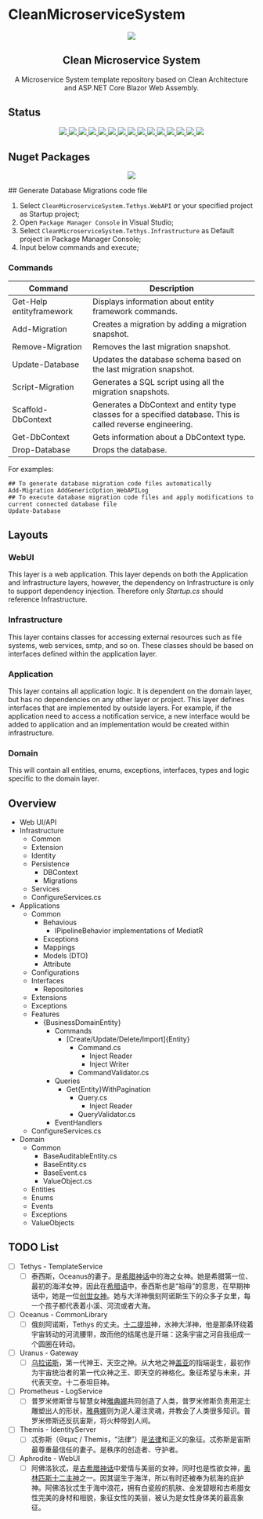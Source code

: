 # CleanMicroserviceSystem

<p align="center">
   <img src="https://raw.github.com/CleanMicroservice/CleanMicroserviceSystem/master/doc/Logo.png" align="center"/>
   <h2 align="center">Clean Microservice System</h2>
   <p align="center">A Microservice System template repository based on Clean Architecture and ASP.NET Core Blazor Web Assembly.</p>
</p>

## Status

<p align="center">
   <a href="https://github.com/CleanMicroservice/CleanMicroserviceSystem/actions/workflows/dotnet.yml">
      <img border="0" src="https://github.com/CleanMicroservice/CleanMicroserviceSystem/workflows/.Net%20Build/badge.svg" />
   </a>
   <a href="https://github.com/CleanMicroservice/CleanMicroserviceSystem/blob/master/LICENSE">
      <img border="0" src="https://img.shields.io/github/license/CleanMicroservice/CleanMicroserviceSystem" />
   </a>
   <a href="https://github.com/CleanMicroservice/CleanMicroserviceSystem/search?l=c%23">
      <img border="0" src="https://img.shields.io/github/languages/top/CleanMicroservice/CleanMicroserviceSystem" />
   </a>
   <a href="https://github.com/CleanMicroservice/CleanMicroserviceSystem">
      <img border="0" src="https://img.shields.io/github/directory-file-count/CleanMicroservice/CleanMicroserviceSystem" />
   </a>
   <a href="https://github.com/CleanMicroservice/CleanMicroserviceSystem/archive/refs/heads/master.zip">
      <img border="0" src="https://img.shields.io/github/repo-size/CleanMicroservice/CleanMicroserviceSystem" />
   </a>
   <a href="https://github.com/CleanMicroservice/CleanMicroserviceSystem/issues?q=is%3Aopen+is%3Aissue">
      <img border="0" src="https://img.shields.io/github/issues/CleanMicroservice/CleanMicroserviceSystem" />
   </a>
   <a href="https://github.com/CleanMicroservice/CleanMicroserviceSystem/network/members">
      <img border="0" src="https://img.shields.io/github/forks/CleanMicroservice/CleanMicroserviceSystem" />
   </a>
   <a href="https://github.com/CleanMicroservice/CleanMicroserviceSystem/stargazers">
      <img border="0" src="https://img.shields.io/github/stars/CleanMicroservice/CleanMicroserviceSystem" />
   </a>
   <a href="https://github.com/CleanMicroservice/CleanMicroserviceSystem/watchers">
      <img border="0" src="https://img.shields.io/github/watchers/CleanMicroservice/CleanMicroserviceSystem" />
   </a>
   <a href="https://github.com/CleanMicroservice/CleanMicroserviceSystem/releases">
      <img border="0" src="https://img.shields.io/github/v/release/CleanMicroservice/CleanMicroserviceSystem?include_prereleases" />
   </a>
   <a href="https://github.com/CleanMicroservice/CleanMicroserviceSystem/releases">
      <img border="0" src="https://img.shields.io/github/release-date-pre/CleanMicroservice/CleanMicroserviceSystem" />
   </a>
   <a href="https://github.com/CleanMicroservice/CleanMicroserviceSystem/archive/refs/heads/master.zip">
      <img border="0" src="https://img.shields.io/github/downloads/CleanMicroservice/CleanMicroserviceSystem/total" />
   </a>
   <a href="https://github.com/CleanMicroservice/CleanMicroserviceSystem/tags">
      <img border="0" src="https://img.shields.io/github/v/tag/CleanMicroservice/CleanMicroserviceSystem" />
   </a>
   <a href="https://github.com/CleanMicroservice/CleanMicroserviceSystem/releases">
      <img border="0" src="https://img.shields.io/github/commits-since/CleanMicroservice/CleanMicroserviceSystem/latest/master?include_prereleases" />
   </a>
   <a href="https://github.com/CleanMicroservice/CleanMicroserviceSystem/commits/master">
      <img border="0" src="https://img.shields.io/github/last-commit/CleanMicroservice/CleanMicroserviceSystem/master" />
   </a>
</p>

## Nuget Packages

<p align="center">
   <a href="https://www.nuget.org/packages/CleanMicroserviceSystem.PlaceHolder/">
      <img border="0" src="https://img.shields.io/nuget/vpre/CleanMicroserviceSystem.PlaceHolder?label=CleanMicroserviceSystem.PlaceHolder&style=flat-square" />
   </a>
</p>
## Generate Database Migrations code file

1. Select `CleanMicroserviceSystem.Tethys.WebAPI` or your specified project as Startup project;
2. Open `Package Manager Console` in Visual Studio;
3. Select `CleanMicroserviceSystem.Tethys.Infrastructure` as Default project in Package Manager Console;
4. Input below commands and execute;

### Commands

| Command                  | Description                                                                                                 |
| ------------------------ | ----------------------------------------------------------------------------------------------------------- |
| Get-Help entityframework | Displays information about entity framework commands.                                                       |
| Add-Migration            | Creates a migration by adding a migration snapshot.                                                         |
| Remove-Migration         | Removes the last migration snapshot.                                                                        |
| Update-Database          | Updates the database schema based on the last migration snapshot.                                           |
| Script-Migration         | Generates a SQL script using all the migration snapshots.                                                   |
| Scaffold-DbContext       | Generates a DbContext and entity type classes for a specified database. This is called reverse engineering. |
| Get-DbContext            | Gets information about a DbContext type.                                                                    |
| Drop-Database            | Drops the database.                                                                                         |

For examples:

```
## To generate database migration code files automatically
Add-Migration AddGenericOption_WebAPILog
## To execute database migration code files and apply modifications to current connected database file
Update-Database
```

## Layouts

### WebUI

This layer is a web application. This layer depends on both the Application and Infrastructure layers, however, the dependency on Infrastructure is only to support dependency injection. Therefore only *Startup.cs* should reference Infrastructure.

### Infrastructure

This layer contains classes for accessing external resources such as file systems, web services, smtp, and so on. These classes should be based on interfaces defined within the application layer.

### Application

This layer contains all application logic. It is dependent on the domain layer, but has no dependencies on any other layer or project. This layer defines interfaces that are implemented by outside layers. For example, if the application need to access a notification service, a new interface would be added to application and an implementation would be created within infrastructure.

### Domain

This will contain all entities, enums, exceptions, interfaces, types and logic specific to the domain layer.

## Overview

- Web UI/API
- Infrastructure
  - Common
  - Extension
  - Identity
  - Persistence
    - DBContext
    - Migrations
  - Services
  - ConfigureServices.cs
- Applications
  - Common
    - Behavious
      - IPipelineBehavior implementations of MediatR
    - Exceptions
    - Mappings
    - Models (DTO)
    - Attribute
  - Configurations
  - Interfaces
    - Repositories
  - Extensions
  - Exceptions
  - Features
    - {BusinessDomainEntity}
      - Commands
        - [Create/Update/Delete/Import]{Entity}
          - Command.cs
            - Inject Reader
            - Inject Writer
          - CommandValidator.cs
      - Queries
        - Get{Entity}WithPagination
          - Query.cs
            - Inject Reader
          - QueryValidator.cs
      - EventHandlers
  - ConfigureServices.cs
- Domain
  - Common
    - BaseAuditableEntity.cs
    - BaseEntity.cs
    - BaseEvent.cs
    - ValueObject.cs
  - Entities
  - Enums
  - Events
  - Exceptions
  - ValueObjects

## TODO List

- [ ] Tethys - TemplateService
  - [ ] 泰西斯，Oceanus的妻子。是[希腊神话](https://baike.baidu.com/item/希腊神话/63444?fromModule=lemma_inlink)中的海之女神。她是希腊第一位、最初的海洋女神，因此在[希腊语](https://baike.baidu.com/item/希腊语/675775?fromModule=lemma_inlink)中，泰西斯也是“祖母”的意思，在早期神话中，她是一位[创世女神](https://baike.baidu.com/item/创世女神/12853246?fromModule=lemma_inlink)。她与大洋神俄刻阿诺斯生下的众多子女里，每一个孩子都代表着小溪、河流或者大海。
- [ ] Oceanus - CommonLibrary
  - [ ] 俄刻阿诺斯，Tethys 的丈夫。[十二提坦](https://baike.baidu.com/item/十二提坦/6074612?fromModule=lemma_inlink)神，水神大洋神，他是那条环绕着宇宙转动的河流腰带，故而他的结尾也是开端：这条宇宙之河自我组成一个圆圈在转动。
- [ ] Uranus - Gateway
  - [ ] [乌拉诺斯](https://baike.baidu.com/item/乌拉诺斯/3398955?fromModule=lemma_inlink)，第一代神王、天空之神。从大地之神[盖亚](https://baike.baidu.com/item/盖亚/33005?fromModule=lemma_inlink)的指端诞生，最初作为宇宙统治者的第一代众神之王、即天空的神格化。象征希望与未来，并代表天空。十二泰坦巨神。
- [ ] Prometheus - LogService
  - [ ] 普罗米修斯曾与智慧女神[雅典娜](https://baike.baidu.com/item/雅典娜/26005?fromModule=lemma_inlink)共同创造了人类，普罗米修斯负责用泥土雕塑出人的形状，[雅典娜](https://baike.baidu.com/item/雅典娜/26005?fromModule=lemma_inlink)则为泥人灌注灵魂，并教会了人类很多知识。普罗米修斯还反抗宙斯，将火种带到人间。
- [ ] Themis - IdentityServer
  - [ ] 忒弥斯（Θεμις / Themis，“法律”）是[法律](https://baike.baidu.com/item/法律/84813?fromModule=lemma_inlink)和正义的象征。忒弥斯是宙斯最尊重最信任的妻子。是秩序的创造者、守护者。
- [ ] Aphrodite - WebUI
  - [ ] 阿佛洛狄忒，是[古希腊神话](https://baike.baidu.com/item/古希腊神话/1962436?fromModule=lemma_inlink)中爱情与美丽的女神，同时也是性欲女神，[奥林匹斯十二主神](https://baike.baidu.com/item/奥林匹斯十二主神/34825?fromModule=lemma_inlink)之一。因其诞生于海洋，所以有时还被奉为航海的庇护神。阿佛洛狄忒生于海中浪花，拥有白瓷般的肌肤、金发碧眼和古希腊女性完美的身材和相貌，象征女性的美丽，被认为是女性身体美的最高象征。
